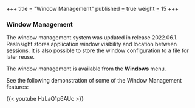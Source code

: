 +++
title = "Window Management"
published = true
weight = 15
+++

### Window Management

The window management system was updated in release 2022.06.1. ResInsight stores application window visibility and location between sessions. It is also possible to store the window configuration to a file for later reuse.

The window management is available from the **Windows** menu.

See the following demonstration of some of the Window Management features:

{{< youtube HzLaQ1p6AUc >}}

